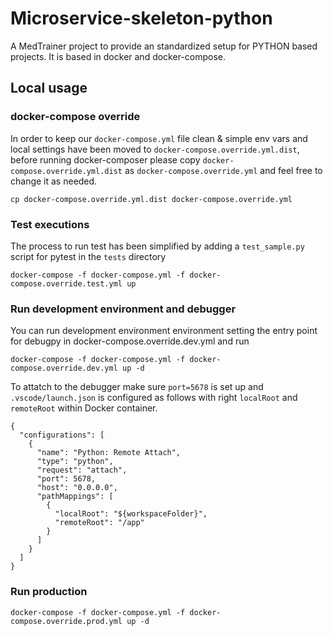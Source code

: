 # Microservice-skeleton-python
A MedTrainer project to provide an standardized setup for PYTHON based projects. It is based in docker and docker-compose.

## Local usage


### docker-compose override
In order to keep our `docker-compose.yml` file clean & simple env vars and
local settings have been moved to `docker-compose.override.yml.dist`, before
running docker-composer please copy `docker-compose.override.yml.dist` as
`docker-compose.override.yml` and feel free to change it as needed.
```
cp docker-compose.override.yml.dist docker-compose.override.yml
```

### Test executions
The process to run test has been simplified by adding a `test_sample.py` script for pytest in the `tests` directory

```
docker-compose -f docker-compose.yml -f docker-compose.override.test.yml up
```



### Run development environment and debugger
You can run development environment environment setting the entry point for debugpy in docker-compose.override.dev.yml and run

```
docker-compose -f docker-compose.yml -f docker-compose.override.dev.yml up -d
```
To attatch to the debugger make sure `port=5678` is set up and `.vscode/launch.json` is configured as follows with right `localRoot` and `remoteRoot` within Docker container.
```
{
  "configurations": [
    {
      "name": "Python: Remote Attach",
      "type": "python",
      "request": "attach",
      "port": 5678,
      "host": "0.0.0.0",
      "pathMappings": [
        {
          "localRoot": "${workspaceFolder}",
          "remoteRoot": "/app"
        }
      ]
    }
  ]
}

```

### Run production

```
docker-compose -f docker-compose.yml -f docker-compose.override.prod.yml up -d
```
